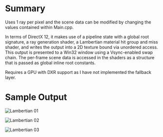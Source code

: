 # Summary
Uses 1 ray per pixel and the scene data can be modified by changing the values contained within Main.cpp.

In terms of DirectX 12, it makes use of a pipeline state with a global root signature, a ray generation shader, a Lambertian material hit group and miss shader, and writes the output into a 2D texture bound via unordered access. This output is presented to a Win32 window using a Vsync-enabled swap chain. The per-frame scene data is accessed in the shaders as a structure that is passed as global inline root constants.

Requires a GPU with DXR support as I have not implemented the fallback layer.


# Sample Output
![Lambertian 01](https://github.com/RealTimeChris/Spheres-DXR/blob/main/Sample%20Output/Lambertian%2001.png?raw=true)

![Lambertian 02](https://github.com/RealTimeChris/Spheres-DXR/blob/main/Sample%20Output/Lambertian%2002.png?raw=true)

![Lambertian 03](https://github.com/RealTimeChris/Spheres-DXR/blob/main/Sample%20Output/Lambertian%2003.png?raw=true)

